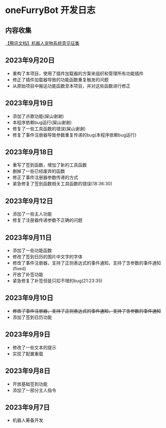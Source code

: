 # oneFurryBot 开发日志

## 内容收集
[【腾讯文档】机器人宠物系统意见征集](https://docs.qq.com/form/page/DZERzUGhjbVVKcUxs)

## 2023年9月20日
- 重构了本项目，使用了插件加载器的方案来组织和管理所有功能插件
- 修正了插件加载器导致的功能函数重复触发的问题
- 从原始项目中搬运功能函数至本项目，并对这些函数进行修正

## 2023年9月19日
- 添加了点歌功能(屎山谢谢)
- 本程序依赖bug运行(屎山谢谢)
- 修复了一些工具函数的错误(屎山谢谢)
- 修复了事件注册器导致参数重复传递的bug(本程序依赖bug运行)

## 2023年9月18日
- 重写了签到函数，增加了新的工具函数
- 删掉了一些已经废弃的函数
- 修正了事件注册器参数传递的方式
- 紧急修复了签到函数相关工具函数的错误(18:36:30)

## 2023年9月12日
- 添加了一些主人功能
- 修复了注册器传递参数不正确的问题

## 2023年9月11日
- 添加了一些功能函数
- 修改了签到日历的图片中文字的字体
- 修改了事件注册器，支持了正则表达式的事件通知，支持了含参数的事件通知(fixed)
- 开放了补签功能
- 紧急修复了补签但是只扣不增的bug(21:23:35)

## 2023年9月10日
- ~~修改了事件注册器，支持了正则表达式的事件通知，支持了含参数的事件通知~~
- 添加了签到日历功能

## 2023年9月9日
- 修改了一些文本的提示
- 实现了配置重载

## 2023年9月8日
- 开放基础签到功能
- 添加了一部分主人指令

## 2023年9月7日
- 机器人筹备开发